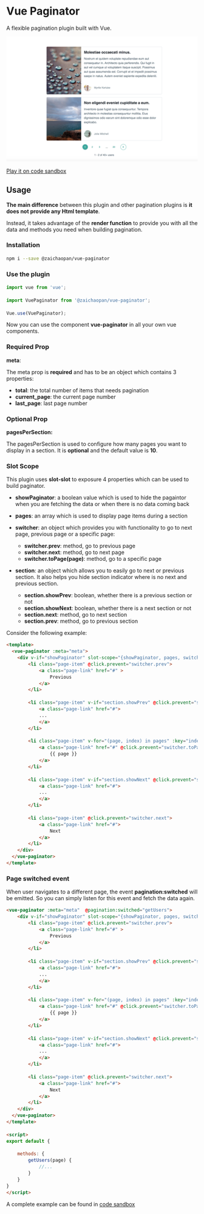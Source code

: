 # Vue Paginator

A flexible pagination plugin built with Vue.

![vue-paginator](https://github.com//zaichaopan/vue-paginator/blob/master/public/demo.png?raw=true "vue paginator")

[Play it on code sandbox](https://jznoq7r2ly.codesandbox.io/)

## Usage

__The main difference__ between this plugin and other pagination plugins is __it does not provide any Html template__.

Instead, it takes advantage of the __render function__ to provide you with all the data and methods you need when building pagination.

### Installation

```bash
npm i --save @zaichaopan/vue-paginator
```

### Use the plugin

```js
import vue from 'vue';

import VuePaginator from '@zaichaopan/vue-paginator';

Vue.use(VuePaginator);
```

Now you can use the component __vue-paginator__ in all your own vue components.

### Required Prop

__meta__:

The meta  prop is __required__ and has to be an object which contains 3 properties:

- __total__: the total number of items that needs pagination
- __current_page__: the current page number
- __last_page__: last page number

### Optional Prop

__pagesPerSection:__

The pagesPerSection is used to configure how many pages you want to display in a section. It is __optional__ and the default value is __10__.

### Slot Scope

This plugin uses __slot-slot__ to exposure 4 properties which can be used to build paginator.

* __showPaginator__: a boolean value which is used to hide the pagaintor when you are fetching the data or when there is no data coming back
* __pages__: an array which is used to display page items during a section

* __switcher__: an object which provides you with functionality to go to next page, previous page or a specific page:
    - __switcher.prev__: method, go to previous page
    - __switcher.next__: method, go to next page
    - __switcher.toPage(page)__: method, go to a specific page

* __section__: an object which allows you to easily go to next or previous section. It also helps you hide section indicator where is no next and previous section.

   - __section.showPrev__: boolean, whether there is a previous section or not
   - __section.showNext__: boolean, whether there is a next section or not
   - __section.next__: method, go to next section
   - __section.prev__: method, go to previous section

 Consider the following example:

```html
<template>
  <vue-paginator :meta="meta">
    <div v-if="showPaginator" slot-scope="{showPaginator, pages, switcher, section}">
        <li class="page-item" @click.prevent="switcher.prev">
            <a class="page-link" href="#" >
                Previous
            </a>
        </li>

        <li class="page-item" v-if="section.showPrev" @click.prevent="section.prev">
            <a class="page-link" href="#">
            ...
            </a>
        </li>

        <li class="page-item" v-for="(page, index) in pages" :key="index">
            <a class="page-link" href="#" @click.prevent="switcher.toPage(page)">
                {{ page }}
            </a>
        </li>

        <li class="page-item" v-if="section.showNext" @click.prevent="section.next">
            <a class="page-link" href="#">
            ...
            </a>
        </li>

        <li class="page-item" @click.prevent="switcher.next">
            <a class="page-link" href="#">
                Next
            </a>
        </li>
    </div>
  </vue-paginator>
</template>
```

### Page switched event

When user navigates to a different page, the event __pagination:switched__ will be emitted. So you can simply listen for this event and fetch the data again.

```html
<vue-paginator :meta="meta"  @pagination:switched="getUsers">
    <div v-if="showPaginator" slot-scope="{showPaginator, pages, switcher, section}">
        <li class="page-item" @click.prevent="switcher.prev">
            <a class="page-link" href="#" >
                Previous
            </a>
        </li>

        <li class="page-item" v-if="section.showPrev" @click.prevent="section.prev">
            <a class="page-link" href="#">
            ...
            </a>
        </li>

        <li class="page-item" v-for="(page, index) in pages" :key="index">
            <a class="page-link" href="#" @click.prevent="switcher.toPage(page)">
                {{ page }}
            </a>
        </li>

        <li class="page-item" v-if="section.showNext" @click.prevent="section.next">
            <a class="page-link" href="#">
            ...
            </a>
        </li>

        <li class="page-item" @click.prevent="switcher.next">
            <a class="page-link" href="#">
                Next
            </a>
        </li>
    </div>
  </vue-paginator>
</template>

<script>
export default {

    methods: {
        getUsers(page) {
            //...
        }
    }
}
</script>
```

A complete example can be found in [code sandbox](https://codesandbox.io/s/jznoq7r2ly)
